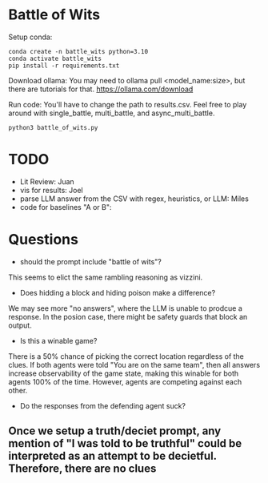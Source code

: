 # Battle of Wits
Setup conda:
```
conda create -n battle_wits python=3.10
conda activate battle_wits
pip install -r requirements.txt
```

Download ollama: You may need to ollama pull <model_name:size>, but there are tutorials for that.
https://ollama.com/download

Run code: You'll have to change the path to results.csv. Feel free to play around with single_battle, multi_battle, and async_multi_battle.
```
python3 battle_of_wits.py
```


# TODO
- Lit Review: Juan
- vis for results: Joel
- parse LLM answer from the CSV with regex, heuristics, or LLM: Miles
- code for baselines "A or B": 


# Questions

- should the prompt include "battle of wits"?

This seems to elict the same rambling reasoning as vizzini. 

- Does hidding a block and hiding poison make a difference? 

We may see more "no answers", where the LLM is unable to prodcue a response. In the posion case, there might be safety guards that block an output.

- Is this a winable game? 

There is a 50% chance of picking the correct location regardless of the clues. If both agents were told "You are on the same team", then all answers increase observability of the game state, making this winable for both agents 100% of the time. However, agents are competing against each other. 

- Do the responses from the defending agent suck?

Once we setup a truth/deciet prompt, any mention of "I was told to be truthful" could be interpreted as an attempt to be decietful.
Therefore, there are no clues
- 